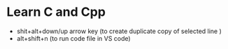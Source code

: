 # Learn C and Cpp
- shit+alt+down/up arrow key (to create duplicate copy of selected line )
- alt+shift+n (to run code file in VS code)
